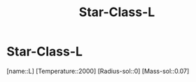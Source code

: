 ﻿---
title: "Star-Class-L"
type: StarClass
SpocWebEntityId: 28194
isDeleted: false
isReadOnly: false
confidential: public
tags:
- astro/StarClass

---

# Star-Class-L

[name::L]
[Temperature::2000]
[Radius-sol::0]
[Mass-sol::0.07]


